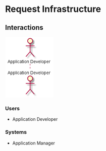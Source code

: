 # Request Infrastructure

## Interactions

![Image](Interaction.png)

### Users

* Application Developer

### Systems

* Application Manager
